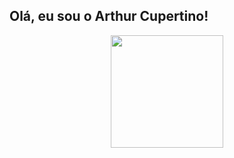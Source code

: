 ## Olá, eu sou o Arthur Cupertino!

<div align="center">
  <a href="https://github.com/arthurcupertino">
  <img height="180em" src="https://github-readme-stats.vercel.app/api?username=arthurcupertino&show_icons=true&theme=cobalt&include_all_commits=true&count_private=true"/>
</div>
